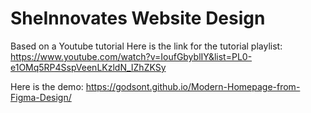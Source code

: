 # SheInnovates Website Design

Based on a Youtube tutorial
Here is the link for the tutorial playlist: https://www.youtube.com/watch?v=IoufGbyblIY&list=PL0-e1OMq5RP4SspVeenLKzldN_IZhZKSy

Here is the demo: https://godsont.github.io/Modern-Homepage-from-Figma-Design/
